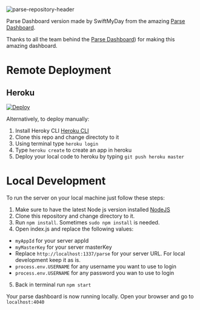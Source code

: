 
![parse-repository-header](https://swiftmyday.github.io/Deposit/Dashboard-banner-2.png)

Parse Dashboard version made by SwiftMyDay from the amazing [Parse Dashboard](https://github.com/parse-community/parse-dashboard). 

Thanks to all the team behind the [Parse Dashboard](https://github.com/parse-community/parse-dashboard)) for making this amazing dashboard.



# Remote Deployment

## Heroku

[![Deploy](https://www.herokucdn.com/deploy/button.svg)](https://heroku.com/deploy?template=https://github.com/swiftmyday/ParseDashboard-SwiftMyDay)

Alternatively, to deploy manually:

1. Install Heroky CLI [Heroku CLI](https://devcenter.heroku.com/articles/heroku-cli)
2. Clone this repo and change directoty to it
3. Using terminal type `heroku login`
4. Type `heroku create` to create an app in heroku
5. Deploy your local code to heroku by typing `git push heroku master`


# Local Development

To run the server on your local machine just follow these steps:

1. Make sure to have the latest Node js version installed [NodeJS](https://nodejs.org/en)
2. Clone this repository and change directory to it.
3. Run `npm install`. Sometimes `sudo npm install` is needed.
4. Open index.js and replace the following values:

  - `myAppId` for your server appId
  - `myMasterKey` for your server masterKey
  -  Replace `http://localhost:1337/parse` for your server URL. For local development keep it as is.
  - `process.env.USERNAME` for any username you want to use to login
  - `process.env.USERNAME` for any password you wan to use to login

5. Back in terminal run `npm start`

Your parse dashboard is now running locally. Open your browser and go to `localhost:4040`


[license-svg]: https://img.shields.io/badge/license-BSD-lightgrey.svg
[license-link]: LICENSE
[open-collective-link]: https://opencollective.com/parse-server
